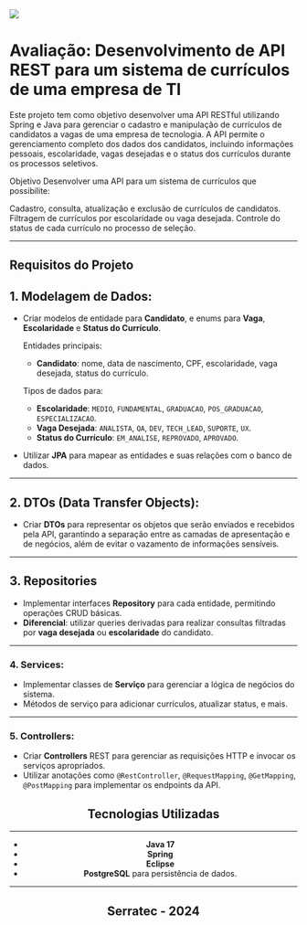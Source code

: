 <img src="http://img.shields.io/static/v1?label=STATUS&message=CONCLUIDO&color=GREEN&style=for-the-badge"/>

# Avaliação: Desenvolvimento de API REST para um sistema de currículos de uma empresa de TI

Este projeto tem como objetivo desenvolver uma API RESTful utilizando Spring e Java para gerenciar o cadastro e manipulação de currículos de candidatos a vagas de uma empresa de tecnologia. A API permite o gerenciamento completo dos dados dos candidatos, incluindo informações pessoais, escolaridade, vagas desejadas e o status dos currículos durante os processos seletivos.

Objetivo
Desenvolver uma API para um sistema de currículos que possibilite:

Cadastro, consulta, atualização e exclusão de currículos de candidatos.
Filtragem de currículos por escolaridade ou vaga desejada.
Controle do status de cada currículo no processo de seleção.

---

## Requisitos do Projeto

## 1. Modelagem de Dados:

- Criar modelos de entidade para **Candidato**, e enums para **Vaga**, **Escolaridade** e **Status do Currículo**.
  
  Entidades principais:
  - **Candidato**: nome, data de nascimento, CPF, escolaridade, vaga desejada, status do currículo.

  Tipos de dados para:
  - **Escolaridade**: `MEDIO`, `FUNDAMENTAL`, `GRADUACAO`, `POS_GRADUACAO`, `ESPECIALIZACAO`.
  - **Vaga Desejada**: `ANALISTA`, `QA`, `DEV`, `TECH_LEAD`, `SUPORTE`, `UX`.
  - **Status do Currículo**: `EM_ANALISE`, `REPROVADO`, `APROVADO`.

- Utilizar **JPA** para mapear as entidades e suas relações com o banco de dados.

---

## 2. DTOs (Data Transfer Objects):

- Criar **DTOs** para representar os objetos que serão enviados e recebidos pela API, garantindo a separação entre as camadas de apresentação e de negócios, além de evitar o vazamento de informações sensíveis.

---

## 3. Repositories

- Implementar interfaces **Repository** para cada entidade, permitindo operações CRUD básicas.
- **Diferencial**: utilizar queries derivadas para realizar consultas filtradas por **vaga desejada** ou **escolaridade** do candidato.

---

### 4. Services:
- Implementar classes de **Serviço** para gerenciar a lógica de negócios do sistema.
- Métodos de serviço para adicionar currículos, atualizar status, e mais.

---

### 5. Controllers:
- Criar **Controllers** REST para gerenciar as requisições HTTP e invocar os serviços apropriados.
- Utilizar anotações como `@RestController`, `@RequestMapping`, `@GetMapping`, `@PostMapping` para implementar os endpoints da API.

<div align="center">

## **Tecnologias Utilizadas**
---


- **Java 17**
- **Spring**
- **Eclipse**
- **PostgreSQL** para persistência de dados.


---
## **Serratec - 2024**

</div>



